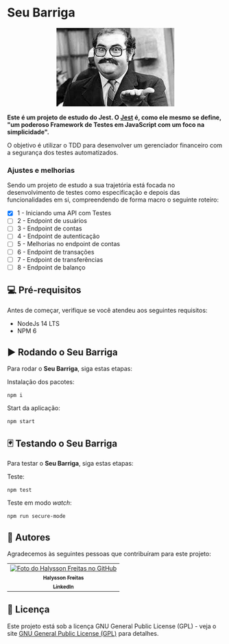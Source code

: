 # Seu Barriga

<p style="text-align: center;">
<img src="./assets/img/seu-barriga.jpeg" alt="Seu Barriga"></p>

**Este é um projeto de estudo do Jest. O [Jest](https://jestjs.io/) é, como ele mesmo se define, "um poderoso Framework de Testes em JavaScript com um foco na simplicidade".**

O objetivo é utilizar o TDD para desenvolver um gerenciador financeiro com a segurança dos testes automatizados.

### Ajustes e melhorias

Sendo um projeto de estudo a sua trajetória está focada no desenvolvimento de testes como especificação e depois das funcionalidades em si,  compreendendo de forma macro o seguinte roteiro:

- [x] 1 - Iniciando uma API com Testes
- [ ] 2 - Endpoint de usuários
- [ ] 3 - Endpoint de contas
- [ ] 4 - Endpoint de autenticação
- [ ] 5 - Melhorias no endpoint de contas
- [ ] 6 - Endpoint de transações
- [ ] 7 - Endpoint de transferências
- [ ] 8 - Endpoint de balanço

## 💻 Pré-requisitos

Antes de começar, verifique se você atendeu aos seguintes requisitos:

- NodeJs 14 LTS
- NPM 6

## ▶️ Rodando o Seu Barriga

Para rodar o **Seu Barriga**, siga estas etapas:

Instalação dos pacotes:

```
npm i
```

Start da aplicação:

```
npm start
```

## 🃏 Testando o Seu Barriga

Para testar o **Seu Barriga**, siga estas etapas:

Teste:

```
npm test
```

Teste em modo _watch_:

```
npm run secure-mode
```

## 🤝 Autores

Agradecemos às seguintes pessoas que contribuíram para este projeto:

<table>
  <tr>
    <td align="center">
      <a href="https://github.com/halyssonfreitas">
        <img src="https://avatars.githubusercontent.com/u/20186882?s=400&u=8badab553b104d7c5fa99e49003b567df699a7f1&v=4" width="100px;" alt="Foto do Halysson Freitas no GitHub"/><br>
        <sub>
          <b>Halysson Freitas</b>
        </sub>
      </a>
      <br/>
      <a href="https://www.linkedin.com/in/halysson-freitas/">
        <sub>
          <b>LinkedIn</b>
        </sub>
      </a>
    </td>
  </tr>
</table>

## 📝 Licença

Este projeto está sob a licença GNU General Public License (GPL) - veja o site [GNU General Public License (GPL)](https://www.gnu.org/licenses/gpl-3.0.en.html) para detalhes.
